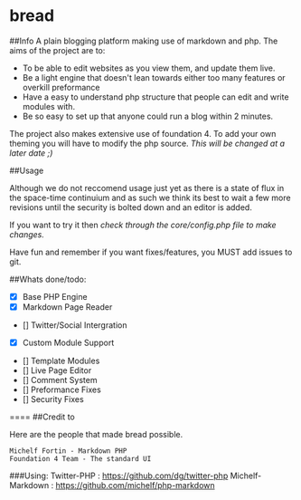 bread
=====
##Info
A plain blogging platform making use of markdown and php.
The aims of the project are to:
* To be able to edit websites as you view them, and update them live.
* Be a light engine that doesn't lean towards either too many features or overkill preformance
* Have a easy to understand php structure that people can edit and write modules with.
* Be so easy to set up that anyone could run a blog within 2 minutes.

The project also makes extensive use of foundation 4. 
To add your own theming you will have to modify the php source. *This will be changed at a later date ;)*

##Usage

Although we do not reccomend usage just yet as there is a state of flux in the space-time continuium and
as such we think its best to wait a few more revisions until the security is bolted down and an editor is added.

If you want to try it then *check through the core/config.php file to make changes.*

Have fun and remember if you want fixes/features, you MUST add issues to git.

##Whats done/todo:

- [X] Base PHP Engine
- [X] Markdown Page Reader
- [] Twitter/Social Intergration
- [X] Custom Module Support
- [] Template Modules
- [] Live Page Editor
- [] Comment System
- [] Preformance Fixes
- [] Security Fixes

====
##Credit to

Here are the people that made bread possible.

	Michelf Fortin - Markdown PHP
	Foundation 4 Team - The standard UI
	
###Using:
	Twitter-PHP : https://github.com/dg/twitter-php
	Michelf-Markdown : https://github.com/michelf/php-markdown

